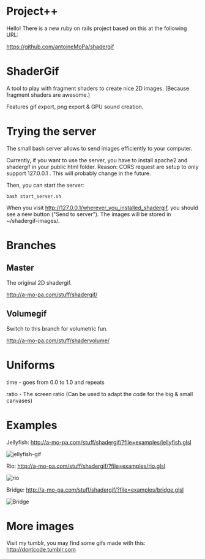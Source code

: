 # Project++

Hello! There is a new ruby on rails project based on this at the following URL:

https://github.com/antoineMoPa/shadergif

# ShaderGif

A tool to play with fragment shaders to create nice 2D images. (Because fragment shaders are awesome.)

Features gif export, png export & GPU sound creation.

# Trying the server

The small bash server allows to send images efficiently to your computer.

Currently, if you want to use the server, you have to install apache2 and shadergif in your public html folder. Reason: CORS request are setup to only support 127.0.0.1 . This will probably change in the future.

Then, you can start the server:

    bash start_server.sh

When you visit http://127.0.0.1/wherever_you_installed_shadergif, you should see a new button ("Send to server"). The images will be stored in ~/shadergif-images/.
		
# Branches

## Master

The original 2D shadergif.

http://a-mo-pa.com/stuff/shadergif/

## Volumegif

Switch to this branch for volumetric fun.

http://a-mo-pa.com/stuff/shadervolume/

# Uniforms

time - goes from 0.0 to 1.0 and repeats

ratio - The screen ratio (Can be used to adapt the code for the big & small canvases)

# Examples

Jellyfish: http://a-mo-pa.com/stuff/shadergif/?file=examples/jellyfish.glsl

![jellyfish-gif](http://67.media.tumblr.com/99a2e2a0055a5ba480c3d034db5d95b7/tumblr_ocaant6fWH1svno9go1_500.gif)

Rio: http://a-mo-pa.com/stuff/shadergif/?file=examples/rio.glsl

![rio](http://66.media.tumblr.com/31f918444dfeb6977d1a0818b5aed8d5/tumblr_oc62fccF031svno9go1_500.gif)

Bridge: http://a-mo-pa.com/stuff/shadergif/?file=examples/bridge.glsl

![Bridge](http://67.media.tumblr.com/1c175c8fd49c8be7ad155b7acddc850f/tumblr_oc6ennIUP41svno9go1_500.gif)

#  More images

Visit my tumblr, you may find some gifs made with this: http://dontcode.tumblr.com
